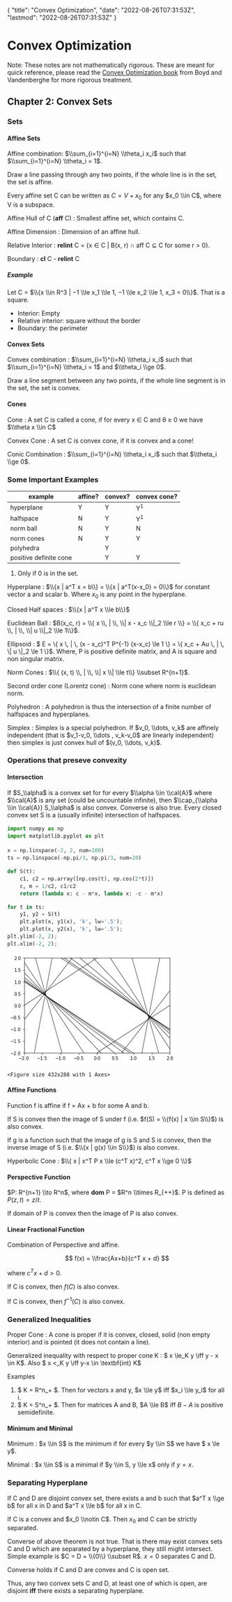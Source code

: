 {
  "title": "Convex Optimization",
  "date": "2022-08-26T07:31:53Z",
  "lastmod": "2022-08-26T07:31:53Z"
}


# Convex Optimization

<!--eofm-->


Note:
These notes are not mathematically rigorous. These are meant for quick reference, please read the [Convex Optimization book](https://web.stanford.edu/~boyd/cvxbook/) from Boyd and Vandenberghe for more rigorous treatment.


## Chapter 2: Convex Sets


### Sets


#### Affine Sets


Affine combination: $\\sum_{i=1}^{i=N} \\theta_i x_i$ such that $\\sum_{i=1}^{i=N} \\theta_i = 1$.

Draw a line passing through any two points, if the whole line is in the set, the set is affine.

Every affine set C can be written as $C = V + x_0$ for any $x_0 \\in C$, where V is a subspace.

Affine Hull of C (**aff** C)
: Smallest affine set, which contains C.

Affine Dimension
: Dimension of an affine hull.

Relative Interior
: **relint** C = {x ∈ C | B(x, r) ∩ aff C ⊆ C for some r > 0}.

Boundary
: **cl** C - **relint** C

##### Example

Let C = $\\{x \\in R^3 | −1 \\le x_1 \\le 1, −1 \\le x_2 \\le 1, x_3 = 0\\}$. That is a square.

- Interior: Empty
- Relative interior: square without the border
- Boundary: the perimeter


#### Convex Sets

Convex combination
: $\\sum_{i=1}^{i=N} \\theta_i x_i$ such that $\\sum_{i=1}^{i=N} \\theta_i = 1$ and $\\theta_i \\ge 0$.

Draw a line segment between any two points, if the whole line segment is in the set, the set is convex.


#### Cones

Cone
: A set C is called a cone, if for every x ∈ C and θ ≥ 0 we have $\\theta x \\in C$

Convex Cone
: A set C is convex cone, if it is convex and a cone!

Conic Combination
:  $\\sum_{i=1}^{i=N} \\theta_i x_i$ such that $\\theta_i \\ge 0$.


### Some Important Examples

| example                | affine? | convex? | convex cone?  |
| ---------------------- | ------- | ------- | ------------- |
| hyperplane             | Y       | Y       | Y<sup>1</sup> |
| halfspace              | N       | Y       | Y<sup>1</sup> |
| norm ball              | N       | Y       | N             |
| norm cones             | N       | Y       | Y             |
| polyhedra              |         | Y       |               |
| positive definite cone |         | Y       | Y             |

1. Only if 0 is in the set.


Hyperplane
: $\\{x | a^T x = b\\} = \\{x | a^T(x-x_0) = 0\\}$ for constant vector a and scalar b. Where $x_0$ is any point in the hyperplane.

Closed Half spaces
: $\\{x | a^T x \\le b\\}$

Euclidean Ball
: $B(x_c, r) = \\{ x \\, | \\, \\| x - x_c \\|_2 \\le r \\} = \\{  x_c + ru \\, | \\, \\| u \\|_2 \\le 1\\}$.

Ellipsoid
: $ E = \\{ x \\, | \\, (x - x_c)^T P^{-1} (x-x_c) \\le 1 \\} = \\{ x_c + Au \\, | \\, \\| u \\|_2 \\le 1 \\}$. Where, P is positive definite matrix, and A is square and non singular matrix.

Norm Cones
: $\\{ (x, t) \\, | \\, \\| x \\| \\le t\\} \\subset R^{n+1}$.

Second order cone (Lorentz cone)
: Norm cone where norm is euclidean norm.

Polyhedron
: A polyhedron is thus the intersection of a finite number of halfspaces and hyperplanes.

Simplex
: Simplex is a special polyhedron. If $v_0, \\dots, v_k$ are affinely independent (that is $v_1-v_0, \\dots , v_k-v_0$ are linearly independent) then simplex is just convex hull of $(v_0, \\dots, v_k)$.




### Operations that preseve convexity


#### Intersection

If $S_\\alpha$ is a convex set for for every $\\alpha \\in \\cal{A}$ where $\\cal{A}$ is any set (could be uncountable infinite), then $\\cap_{\\alpha \\in \\cal{A}} S_\\alpha$ is also convex. Converse is also true. Every closed convex set S is a (usually infinite) intersection of halfspaces.


```python
import numpy as np
import matplotlib.pyplot as plt

x = np.linspace(-2, 2, num=100)
ts = np.linspace(-np.pi/3, np.pi/3, num=20)

```


```python
def S(t):
    c1, c2 = np.array([np.cos(t), np.cos(2*t)])
    c, m = 1/c2, c1/c2
    return (lambda x: c - m*x, lambda x: -c - m*x)

```


```python
for t in ts:
    y1, y2 = S(t)
    plt.plot(x, y1(x), 'k', lw='.5');
    plt.plot(x, y2(x), 'k', lw='.5');
plt.ylim(-2, 2);
plt.xlim(-2, 2);

```
![output image for above cell](images/631c5669dec7ed0e8b5c8495.png)
```text
<Figure size 432x288 with 1 Axes>

```


#### Affine Functions

Function f is affine if f = Ax + b for some A and b.

If S is convex then the image of S under f (i.e. $f(S) = \\{f(x) | x \\in S\\}$) is also convex. 

If g is a function such that the image of g is S and S is convex, then the inverse image of S (i.e. $\\{x | g(x) \\in S\\}$) is also convex.

Hyperbolic Cone
: $\\{ x | x^T P x \\le (c^T x)^2, c^T x \\ge 0 \\}$


#### Perspective Function

$P: R^{n+1} \\to R^n$, where **dom** P = $R^n \\times R_{++}$. P is defined as $P(z, t) = z/t$.

If domain of P is convex then the image of P is also convex.


#### Linear Fractional Function

Combination of Perspective and affine.

$$
f(x) = \\frac{Ax+b}{c^T x + d}
$$

where $c^Tx+d > 0$.

If C is convex, then $f(C)$ is also convex. 

If C is convex, then $f^{-1}(C)$ is also convex.


### Generalized Inequalities


Proper Cone
: A cone is proper if it is convex, closed, solid (non empty interior) and is pointed (it does not contain a line).

Generalized inequality with respect to proper cone K
: $ x \\le_K y \\iff y - x \\in K$. Also $ x <_K y \\iff y-x \\in \\textbf{int} K$


Examples
1. $ K = R^n_+ $. Then for vectors x and y,  $x \\le y$ iff $x_i \\le y_i$ for all i.
2. $ K = S^n_+ $. Then for matrices A and B, $A \\le B$ iff $B - A$ is positive semidefinite.


#### Minimum and Minimal

Minimum
: $x \\in S$ is the minimum if for every $y \\in S$ we have $ x \\le y$.

Minimal
: $x \\in S$ is a minimal if $y \\in S, y \\le x$ only if $y = x$.


### Separating Hyperplane

If C and D are disjoint convex set, there exists a and b such that $a^T x \\ge b$ for all x in D and $a^T x \\le b$ for all x in C.

If C is a convex and $x_0 \\notin C$. Then $x_0$ and C can be strictly separated.


Converse of above theorem is not true. That is there may exist convex sets C and D which are separated by a hyperplane, they still might intersect. Simple example is $C = D = \\{0\\} \\subset R$. $x = 0$ separates C and D.

Converse holds if C and D are convex and C is open set.

Thus, any two convex sets C and D, at least one of which is open, are disjoint **iff** there exists a separating hyperplane. 



```python


```

